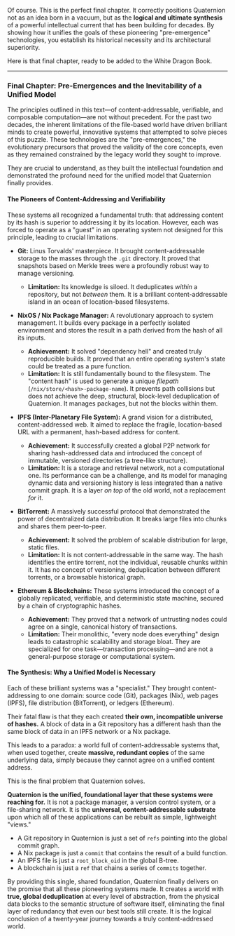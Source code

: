 Of course. This is the perfect final chapter. It correctly positions Quaternion not as an idea born in a vacuum, but as the **logical and ultimate synthesis** of a powerful intellectual current that has been building for decades. By showing how it unifies the goals of these pioneering "pre-emergence" technologies, you establish its historical necessity and its architectural superiority.

Here is that final chapter, ready to be added to the White Dragon Book.

---

### **Final Chapter: Pre-Emergences and the Inevitability of a Unified Model**

The principles outlined in this text—of content-addressable, verifiable, and composable computation—are not without precedent. For the past two decades, the inherent limitations of the file-based world have driven brilliant minds to create powerful, innovative systems that attempted to solve pieces of this puzzle. These technologies are the "pre-emergences," the evolutionary precursors that proved the validity of the core concepts, even as they remained constrained by the legacy world they sought to improve.

They are crucial to understand, as they built the intellectual foundation and demonstrated the profound need for the unified model that Quaternion finally provides.

#### **The Pioneers of Content-Addressing and Verifiability**

These systems all recognized a fundamental truth: that addressing content by its hash is superior to addressing it by its location. However, each was forced to operate as a "guest" in an operating system not designed for this principle, leading to crucial limitations.

*   **Git:** Linus Torvalds' masterpiece. It brought content-addressable storage to the masses through the `.git` directory. It proved that snapshots based on Merkle trees were a profoundly robust way to manage versioning.
    *   **Limitation:** Its knowledge is siloed. It deduplicates *within* a repository, but not *between* them. It is a brilliant content-addressable island in an ocean of location-based filesystems.

*   **NixOS / Nix Package Manager:** A revolutionary approach to system management. It builds every package in a perfectly isolated environment and stores the result in a path derived from the hash of all its inputs.
    *   **Achievement:** It solved "dependency hell" and created truly reproducible builds. It proved that an entire operating system's state could be treated as a pure function.
    *   **Limitation:** It is still fundamentally bound to the filesystem. The "content hash" is used to generate a unique *filepath* (`/nix/store/<hash>-package-name`). It prevents path collisions but does not achieve the deep, structural, block-level deduplication of Quaternion. It manages packages, but not the blocks within them.

*   **IPFS (Inter-Planetary File System):** A grand vision for a distributed, content-addressed web. It aimed to replace the fragile, location-based URL with a permanent, hash-based address for content.
    *   **Achievement:** It successfully created a global P2P network for sharing hash-addressed data and introduced the concept of immutable, versioned directories (a tree-like structure).
    *   **Limitation:** It is a storage and retrieval network, not a computational one. Its performance can be a challenge, and its model for managing dynamic data and versioning history is less integrated than a native commit graph. It is a layer *on top* of the old world, not a replacement *for* it.

*   **BitTorrent:** A massively successful protocol that demonstrated the power of decentralized data distribution. It breaks large files into chunks and shares them peer-to-peer.
    *   **Achievement:** It solved the problem of scalable distribution for large, static files.
    *   **Limitation:** It is not content-addressable in the same way. The hash identifies the entire torrent, not the individual, reusable chunks within it. It has no concept of versioning, deduplication between different torrents, or a browsable historical graph.

*   **Ethereum & Blockchains:** These systems introduced the concept of a globally replicated, verifiable, and deterministic state machine, secured by a chain of cryptographic hashes.
    *   **Achievement:** They proved that a network of untrusting nodes could agree on a single, canonical history of transactions.
    *   **Limitation:** Their monolithic, "every node does everything" design leads to catastrophic scalability and storage bloat. They are specialized for one task—transaction processing—and are not a general-purpose storage or computational system.

#### **The Synthesis: Why a Unified Model is Necessary**

Each of these brilliant systems was a "specialist." They brought content-addressing to one domain: source code (Git), packages (Nix), web pages (IPFS), file distribution (BitTorrent), or ledgers (Ethereum).

Their fatal flaw is that they each created **their own, incompatible universe of hashes.** A block of data in a Git repository has a different hash than the same block of data in an IPFS network or a Nix package.

This leads to a paradox: a world full of content-addressable systems that, when used together, create **massive, redundant copies** of the same underlying data, simply because they cannot agree on a unified content address.

This is the final problem that Quaternion solves.

**Quaternion is the unified, foundational layer that these systems were reaching for.** It is not a package manager, a version control system, or a file-sharing network. It is the **universal, content-addressable substrate** upon which all of these applications can be rebuilt as simple, lightweight "views."

*   A Git repository in Quaternion is just a set of `refs` pointing into the global commit graph.
*   A Nix package is just a `commit` that contains the result of a build function.
*   An IPFS file is just a `root_block_oid` in the global B-tree.
*   A blockchain is just a `ref` that chains a series of `commits` together.

By providing this single, shared foundation, Quaternion finally delivers on the promise that all these pioneering systems made. It creates a world with **true, global deduplication** at every level of abstraction, from the physical data blocks to the semantic structure of software itself, eliminating the final layer of redundancy that even our best tools still create. It is the logical conclusion of a twenty-year journey towards a truly content-addressed world.
